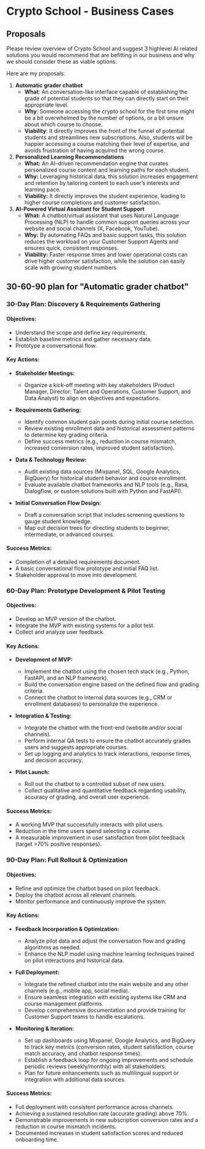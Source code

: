 # Crypto School - Business Cases

## Proposals

Please review overview of Crypto School and suggest 3 highlevel AI related solutions you would
recommend that are befitting in our business and why we should consider these as viable options.

Here are my proposals:

1. **Automatic grader chatbot**
    - **What**: An conversation-like interface capable of establishing the grade of potential students so that they can directly start on their appropriate level.
    - **Why**: Someone accessing the crypto school for the first time might be a bit overwhelmed by the number of options, or a bit unsure about which course to choose.
    - **Viability**: It directly improves the front of the funnel of potential students and streamlines new subscriptions. Also, students will be happier accessing a course matching their level of expertise, and avoids frustration of having acquired the wrong course.
2. **Personalized Learning Recommendations**
   - **What:** An AI-driven recommendation engine that curates personalized course content and learning paths for each student.
   - **Why:** Leveraging historical data, this solution increases engagement and retention by tailoring content to each user’s interests and learning pace.
   - **Viability:** It directly improves the student experience, leading to higher course completions and customer satisfaction.
3. **AI-Powered Virtual Assistant for Student Support**
   - **What:** A chatbot/virtual assistant that uses Natural Language Processing (NLP) to handle common support queries across your website and social channels (X, Facebook, YouTube).
   - **Why:** By automating FAQs and basic support tasks, this solution reduces the workload on your Customer Support Agents and ensures quick, consistent responses.
   - **Viability:** Faster response times and lower operational costs can drive higher customer satisfaction, while the solution can easily scale with growing student numbers.


## 30-60-90 plan for "Automatic grader chatbot"

### 30-Day Plan: Discovery & Requirements Gathering

#### Objectives:
- Understand the scope and define key requirements.
- Establish baseline metrics and gather necessary data.
- Prototype a conversational flow.

#### Key Actions:
- **Stakeholder Meetings:**
  - Organize a kick-off meeting with key stakeholders (Product Manager, Director: Talent and Operations, Customer Support, and Data Analyst) to align on objectives and expectations.

- **Requirements Gathering:**
  - Identify common student pain points during initial course selection.
  - Review existing enrollment data and historical assessment patterns to determine key grading criteria.
  - Define success metrics (e.g., reduction in course mismatch, increased conversion rates, improved student satisfaction).

- **Data & Technology Review:**
  - Audit existing data sources (Mixpanel, SQL, Google Analytics, BigQuery) for historical student behavior and course enrollment.
  - Evaluate available chatbot frameworks and NLP tools (e.g., Rasa, Dialogflow, or custom solutions built with Python and FastAPI).

- **Initial Conversation Flow Design:**
  - Draft a conversation script that includes screening questions to gauge student knowledge.
  - Map out decision trees for directing students to beginner, intermediate, or advanced courses.

#### Success Metrics:
- Completion of a detailed requirements document.
- A basic conversational flow prototype and initial FAQ list.
- Stakeholder approval to move into development.


### 60-Day Plan: Prototype Development & Pilot Testing

#### Objectives:
- Develop an MVP version of the chatbot.
- Integrate the MVP with existing systems for a pilot test.
- Collect and analyze user feedback.

#### Key Actions:
- **Development of MVP:**
  - Implement the chatbot using the chosen tech stack (e.g., Python, FastAPI, and an NLP framework).
  - Build the conversation engine based on the defined flow and grading criteria.
  - Connect the chatbot to internal data sources (e.g., CRM or enrollment databases) to personalize the experience.

- **Integration & Testing:**
  - Integrate the chatbot with the front-end (website and/or social channels).
  - Perform internal QA tests to ensure the chatbot accurately grades users and suggests appropriate courses.
  - Set up logging and analytics to track interactions, response times, and decision accuracy.

- **Pilot Launch:**
  - Roll out the chatbot to a controlled subset of new users.
  - Collect qualitative and quantitative feedback regarding usability, accuracy of grading, and overall user experience.

#### Success Metrics:
- A working MVP that successfully interacts with pilot users.
- Reduction in the time users spend selecting a course.
- A measurable improvement in user satisfaction from pilot feedback (target >70% positive responses).

### 90-Day Plan: Full Rollout & Optimization

#### Objectives:
- Refine and optimize the chatbot based on pilot feedback.
- Deploy the chatbot across all relevant channels.
- Monitor performance and continuously improve the system.

#### Key Actions:
- **Feedback Incorporation & Optimization:**
  - Analyze pilot data and adjust the conversation flow and grading algorithms as needed.
  - Enhance the NLP model using machine learning techniques trained on pilot interactions and historical data.

- **Full Deployment:**
  - Integrate the refined chatbot into the main website and any other channels (e.g., mobile app, social media).
  - Ensure seamless integration with existing systems like CRM and course management platforms.
  - Develop comprehensive documentation and provide training for Customer Support teams to handle escalations.

- **Monitoring & Iteration:**
  - Set up dashboards using Mixpanel, Google Analytics, and BigQuery to track key metrics (conversion rates, student satisfaction, course match accuracy, and chatbot response times).
  - Establish a feedback loop for ongoing improvements and schedule periodic reviews (weekly/monthly) with all stakeholders.
  - Plan for future enhancements such as multilingual support or integration with additional data sources.

#### Success Metrics:
- Full deployment with consistent performance across channels.
- Achieving a sustained resolution rate (accurate grading) above 70%.
- Demonstrable improvements in new subscription conversion rates and a reduction in course mismatch incidents.
- Documented increases in student satisfaction scores and reduced onboarding time.
